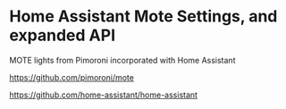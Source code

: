 # Home Assistant Mote Settings, and expanded API

MOTE lights from Pimoroni incorporated with Home Assistant

https://github.com/pimoroni/mote

https://github.com/home-assistant/home-assistant 


